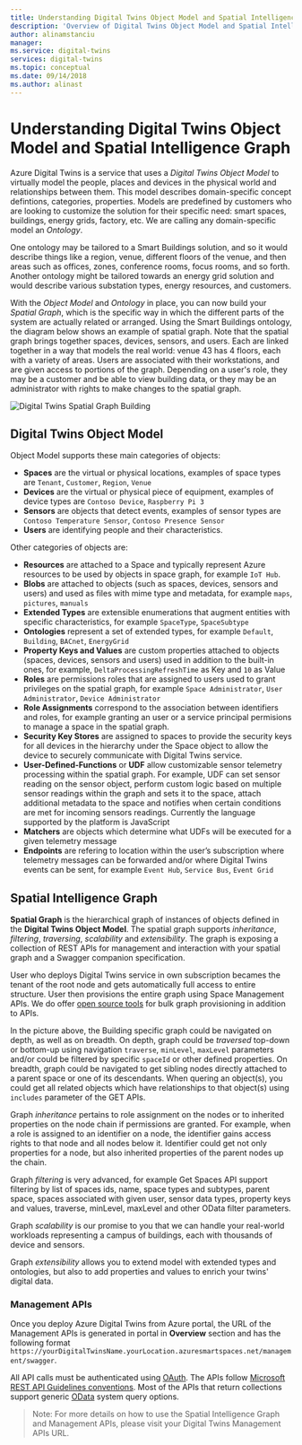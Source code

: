 ```yaml
---
title: Understanding Digital Twins Object Model and Spatial Intelligence Graph with Azure Digital Twins | Microsoft Docs
description: 'Overview of Digital Twins Object Model and Spatial Intelligence Graph: Model relationships between People, Place, and Device Twins'
author: alinamstanciu
manager: 
ms.service: digital-twins
services: digital-twins
ms.topic: conceptual
ms.date: 09/14/2018
ms.author: alinast
---
```


# Understanding Digital Twins Object Model and Spatial Intelligence Graph

Azure Digital Twins is a service that uses a _Digital Twins Object Model_ to virtually model the people, places and devices in the physical world and relationships between them. This model describes domain-specific concept defintions, categories, properties. Models are predefined by customers who are looking to customize the solution for their specific need: smart spaces, buildings, energy grids, factory, etc. We are calling any domain-specific model an _Ontology_.

One ontology may be tailored to a Smart Buildings solution, and so it would describe things like a region, venue, different floors of the venue, and then areas such as offices, zones, conference rooms, focus rooms, and so forth. Another ontology might be tailored towards an energy grid solution and would describe various substation types, energy resources, and customers.

With the _Object Model_ and _Ontology_ in place, you can now build your _Spatial Graph_, which is the specific way in which the different parts of the system are actually related or arranged. Using the Smart Buildings ontology, the diagram below shows an example of spatial graph. Note that the spatial graph brings together spaces, devices, sensors, and users. Each are linked together in a way that models the real world: venue 43 has 4 floors, each with a variety of areas. Users are associated with their workstations, and are given access to portions of the graph.  Depending on a user's role, they may be a customer and be able to view building data, or they may be an administrator with rights to make changes to the spatial graph.

![Digital Twins Spatial Graph Building][1]

## Digital Twins Object Model

Object Model supports these main categories of objects: 
- **Spaces** are the virtual or physical locations, examples of space types are `Tenant`, `Customer`, `Region`, `Venue` 
- **Devices** are the virtual or physical piece of equipment, examples of device types are `Contoso Device`, `Raspberry Pi 3`
- **Sensors** are objects that detect events, examples of sensor types are `Contoso Temperature Sensor`, `Contoso Presence Sensor`   
- **Users** are identifying people and their characteristics. 

Other categories of objects are: 
- **Resources** are attached to a Space and typically represent Azure resources to be used by objects in space graph, for example `IoT Hub`.
- **Blobs** are attached to objects (such as spaces, devices, sensors and users) and used as files with mime type and metadata, for example `maps`, `pictures`, `manuals`
- **Extended Types** are extensible enumerations that augment entities with specific characteristics, for example `SpaceType`, `SpaceSubtype`
- **Ontologies** represent a set of extended types, for example `Default`, `Building`, `BACnet`, `EnergyGrid`
- **Property Keys and Values** are custom properties attached to objects (spaces, devices, sensors and users) used in addition to the built-in ones, for example, `DeltaProcessingRefreshTime` as Key and `10` as Value
- **Roles** are permissions roles that are assigned to users used to grant privileges on the spatial graph, for example `Space Administrator`, `User Administrator`, `Device Administrator`
- **Role Assignments** correspond to the association between identifiers and roles, for example granting an user or a service principal permisions to manage a space in the spatial graph.
- **Security Key Stores** are assigned to spaces to provide the security keys for all devices in the hierarchy under the Space object to allow the device to securely communicate with Digital Twins service.
- **User-Defined-Functions** or **UDF** allow customizable sensor telemetry processing within the spatial graph. For example, UDF can set sensor reading on the sensor object, perform custom logic based on multiple sensor readings within the graph and sets it to the space, attach additional metadata to the space and notifies when certain conditions are met for incoming sensors readings. Currently the language supported by the platform is JavaScript
- **Matchers** are objects which determine what UDFs will be executed for a given telemetry message
- **Endpoints** are refering to location within the user’s subscription where telemetry messages can be forwarded and/or where Digital Twins events can be sent, for example `Event Hub`, `Service Bus`, `Event Grid` 

## Spatial Intelligence Graph

**Spatial Graph** is the hierarchical graph of instances of objects defined in the **Digital Twins Object Model**. The spatial graph supports _inheritance_, _filtering_, _traversing_, _scalability_ and _extensibility_. The graph is exposing a collection of REST APIs for management and interaction with your spatial graph and a Swagger companion specification. 

User who deploys Digital Twins service in own subscription becames the tenant of the root node and gets automatically full access to entire structure. User then provisions the entire graph using Space Management APIs. We do offer [open source tools](https://github.com/Azure-Samples/digital-twins-samples-csharp) for bulk graph provisioning in addition to APIs.

In the picture above, the Building specific graph could be navigated on depth, as well as on breadth. On depth, graph could be _traversed_ top-down or bottom-up using navigation `traverse`, `minLevel`, `maxLevel` parameters and/or could be filtered by specific `spaceId` or other defined properties. On breadth, graph could be navigated to get sibling nodes directly attached to a parent space or one of its descendants. When quering an object(s), you could get all related objects which have relationships to that object(s) using `includes` parameter of the GET APIs.

Graph _inheritance_ pertains to role assignment on the nodes or to inherited properties on the node chain if permissions are granted. For example, when a role is assigned to an identifier on a node, the identifier gains access rights to that node and all nodes below it. Identifier could get not only properties for a node, but also inherited properties of the parent nodes up the chain.

Graph _filtering_ is very advanced, for example Get Spaces API support filtering by list of spaces ids, name, space types and subtypes, parent space, spaces associated with given user, sensor data types, property keys and values, traverse, minLevel, maxLevel and other OData filter parameters.

Graph _scalability_ is our promise to you that we can handle your real-world workloads representing a campus of buildings, each with thousands of device and sensors. 

Graph _extensibility_ allows you to extend model with extended types and ontologies, but also to add properties and values to enrich your twins' digital data.

### Management APIs
Once you deploy Azure Digital Twins from Azure portal, the URL of the Management APIs is generated in portal in **Overview** section and has the following format `https://yourDigitalTwinsName.yourLocation.azuresmartspaces.net/management/swagger`. 

All API calls must be authenticated using [OAuth](https://docs.microsoft.com/azure/active-directory/develop/v1-protocols-oauth-code). The APIs follow [Microsoft REST API Guidelines conventions](https://github.com/Microsoft/api-guidelines/blob/master/Guidelines.md). Most of the APIs that return collections support generic [OData](http://www.odata.org/getting-started/basic-tutorial/#queryData) system query options.

> Note:  For more details on how to use the Spatial Intelligence Graph and Management APIs, please visit your Digital Twins Management APIs URL.

<!-- Images -->
[1]: /media/concepts/digital-twins-spatial-graph-building.png

